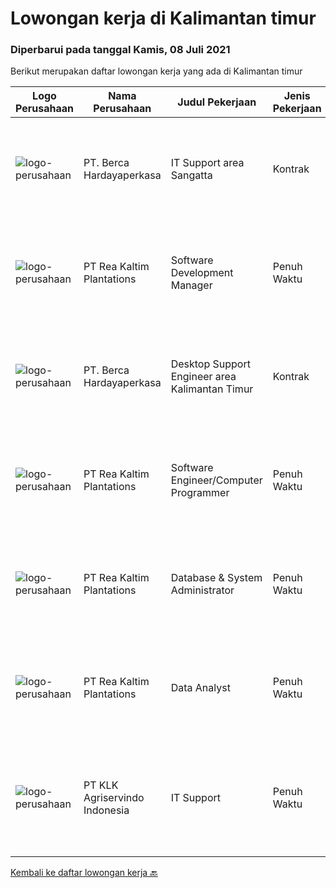 
  # Lowongan kerja di Kalimantan timur

  ### Diperbarui pada tanggal Kamis, 08 Juli 2021

  Berikut merupakan daftar lowongan kerja yang ada di Kalimantan timur

  |Logo Perusahaan | Nama Perusahaan | Judul Pekerjaan | Jenis Pekerjaan | Gaji Pekerjaan | Lokasi | Deskripsi | Tanggal diunggah | Pranala |
  | -------------- | --------------- | --------------- | --------- | --------- | -------------- | ------- | ----------- | ----------- |
  |![logo-perusahaan](https://image-service-cdn.seek.com.au/0c900ac2b5b1a2cf9bee651ce5d069e68ff14c92/ee4dce1061f3f616224767ad58cb2fc751b8d2dc)|PT. Berca Hardayaperkasa|IT Support area Sangatta|Kontrak|---|Kalimantan Timur|Responsibilities: Analyzing, diagnosing, and installation to several areas including desktop hardware, operating systems, application software and...|Rabu, 30 Juni 2021|https://www.jobstreet.co.id/id/job/it-support-area-sangatta-3561632?token=0~78f58bfd-9163-4774-98af-118a815af365&sectionRank=1&jobId=jobstreet-id-job-3561632|
|![logo-perusahaan](https://image-service-cdn.seek.com.au/9376cc1578ec132ba9f8ff2f412752d55fbfcc3c/ee4dce1061f3f616224767ad58cb2fc751b8d2dc)|PT Rea Kaltim Plantations|Software Development Manager|Penuh Waktu|---|Kutai Kartanegara|Tugas &amp; Tanggung Jawab : Menganalisa sistem software yang telah ada dan menganalisa ketidaksempurnaan atau kekurangan di dalamnya. Memahami...|Minggu, 27 Juni 2021|https://www.jobstreet.co.id/id/job/software-development-manager-3560540?token=0~78f58bfd-9163-4774-98af-118a815af365&sectionRank=2&jobId=jobstreet-id-job-3560540|
|![logo-perusahaan](https://image-service-cdn.seek.com.au/0c900ac2b5b1a2cf9bee651ce5d069e68ff14c92/ee4dce1061f3f616224767ad58cb2fc751b8d2dc)|PT. Berca Hardayaperkasa|Desktop Support Engineer area Kalimantan Timur|Kontrak|Rp. 3.000.000-Rp. 4.200.000|Balikpapan|Delivery the implementation and provide PC, Printer, and Networking Analyze and diagnose technical issues and give fast problem resolution Technical...|Sabtu, 26 Juni 2021|https://www.jobstreet.co.id/id/job/desktop-support-engineer-area-kalimantan-timur-3558604?token=0~78f58bfd-9163-4774-98af-118a815af365&sectionRank=3&jobId=jobstreet-id-job-3558604|
|![logo-perusahaan](https://image-service-cdn.seek.com.au/9376cc1578ec132ba9f8ff2f412752d55fbfcc3c/ee4dce1061f3f616224767ad58cb2fc751b8d2dc)|PT Rea Kaltim Plantations|Software Engineer/Computer Programmer|Penuh Waktu|---|Kutai Kartanegara|Deskripsi Pekerjaan : Mengembangkan aplikasi in-house ataupun aplikasi sesuai permintaan / user custom-made software untuk mendukung operasional...|Sabtu, 26 Juni 2021|https://www.jobstreet.co.id/id/job/software-engineer-computer-programmer-3553754?token=0~78f58bfd-9163-4774-98af-118a815af365&sectionRank=4&jobId=jobstreet-id-job-3553754|
|![logo-perusahaan](https://image-service-cdn.seek.com.au/9376cc1578ec132ba9f8ff2f412752d55fbfcc3c/ee4dce1061f3f616224767ad58cb2fc751b8d2dc)|PT Rea Kaltim Plantations|Database & System Administrator|Penuh Waktu|---|Kutai Kartanegara|Deskripsi Pekerjaan : Bertanggung jawab dalam implementasi, konfigurasi, pemeliharaan, dan kinerja system kritis dan Server SQL, untuk memastikan...|Minggu, 20 Juni 2021|https://www.jobstreet.co.id/id/job/database-system-administrator-3553717?token=0~78f58bfd-9163-4774-98af-118a815af365&sectionRank=5&jobId=jobstreet-id-job-3553717|
|![logo-perusahaan](https://image-service-cdn.seek.com.au/9376cc1578ec132ba9f8ff2f412752d55fbfcc3c/ee4dce1061f3f616224767ad58cb2fc751b8d2dc)|PT Rea Kaltim Plantations|Data Analyst|Penuh Waktu|---|Kutai Kartanegara|Deskripsi Pekerjaan : Mengelola master database, laporan, dan mengatasi masalah-masalah yang terdapat didalamnya. Dibutuhkan seseorang yang teliti dan...|Minggu, 20 Juni 2021|https://www.jobstreet.co.id/id/job/data-analyst-3553742?token=0~78f58bfd-9163-4774-98af-118a815af365&sectionRank=6&jobId=jobstreet-id-job-3553742|
|![logo-perusahaan](https://image-service-cdn.seek.com.au/ac943cabddab7253d9b26c487ee718a034b67c18/ee4dce1061f3f616224767ad58cb2fc751b8d2dc)|PT KLK Agriservindo Indonesia|IT Support|Penuh Waktu|---|Kalimantan Timur|Dibutuhkan segera Staff untuk bagian IT Support dengan skill :Networking dan Radio Tower BackgroundDengan kriteria : Minimal lulusan S1 di Universitas...|Jumat, 18 Juni 2021|https://www.jobstreet.co.id/id/job/it-support-3559843?token=0~78f58bfd-9163-4774-98af-118a815af365&sectionRank=7&jobId=jobstreet-id-job-3559843|


  [Kembali ke daftar lowongan kerja 🔙](../README.md#daftar-lowongan-kerja)
  